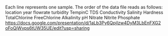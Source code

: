 Each line represents one sample. The order of the data file reads as follows:
location year flowrate turbidity TempinC TDS Conductivity Salinity Hardness TotalChlorine FreeChlorine Alkalinity pH Nitrate Nitrite Phosphate
https://docs.google.com/presentation/d/1aLb3Py6QpjIzw4DyM3LbEnFXG2oFoQjWvps6tUW35UE/edit?usp=sharing 
